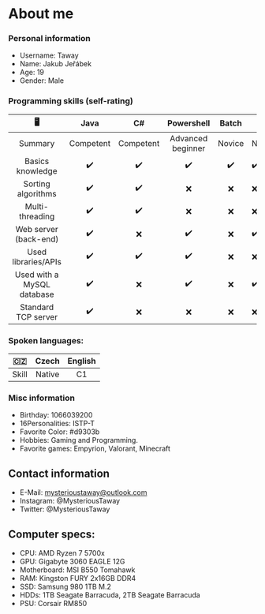 # About me
### Personal information
- Username: Taway
- Name: Jakub Jeřábek
- Age: 19  
- Gender: Male  
### Programming skills (self-rating)
|              🖥️             	|    Java   	|     C#    	|     Powershell    	|  Batch 	| Go     	|
|:--------------------------:	|:---------:	|:---------:	|:-----------------:	|:------:	|--------	|
| Summary                    	| Competent 	| Competent 	| Advanced beginner 	| Novice 	| Novice 	|
| Basics knowledge           	| ✔️         	| ✔️         	| ✔️                 	| ✔️      	| ✔️      	|
| Sorting algorithms         	| ✔️         	| ✔️         	| ❌                 	| ❌      	| ❌      	|
| Multi-threading            	| ✔️         	| ✔️         	| ❌                 	| ❌      	| ❌      	|
| Web server (back-end)      	| ✔️         	| ❌         	| ✔️                 	| ❌      	| ✔️      	|
| Used libraries/APIs        	| ✔️         	| ✔️         	| ✔️                 	| ❌      	| ❌      	|
| Used with a MySQL database 	| ✔️         	| ❌         	| ✔️                 	| ❌      	| ✔️      	|
| Standard TCP server        	| ✔️         	| ❌         	| ❌                 	| ❌      	| ❌      	|
### Spoken languages:
|🇨🇿|Czech|English|
|:--:|:----------:|:-----:|
|Skill|Native|C1|

### Misc information
- Birthday: 1066039200  
- 16Personalities: ISTP-T
- Favorite Color: #d9303b
- Hobbies: Gaming and Programming.  
- Favorite games: Empyrion, Valorant, Minecraft  
## Contact information

- E-Mail: mysterioustaway@outlook.com
- Instagram: @MysteriousTaway
- Twitter: @MysteriousTaway

## Computer specs:
- CPU: AMD Ryzen 7 5700x  
- GPU: Gigabyte 3060 EAGLE 12G  
- Motherboard: MSI B550 Tomahawk  
- RAM: Kingston FURY 2x16GB DDR4  
- SSD: Samsung 980 1TB M.2  
- HDDs: 1TB Seagate Barracuda, 2TB Seagate Barracuda  
- PSU: Corsair RM850
